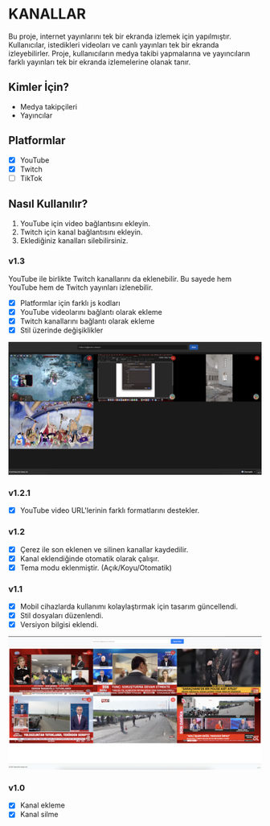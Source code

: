# KANALLAR
Bu proje, internet yayınlarını tek bir ekranda izlemek için yapılmıştır. Kullanıcılar, istedikleri videoları ve canlı yayınları tek bir ekranda izleyebilirler. Proje, kullanıcıların medya takibi yapmalarına ve yayıncıların farklı yayınları tek bir ekranda izlemelerine olanak tanır.

## Kimler İçin?
- Medya takipçileri
- Yayıncılar

## Platformlar
- [x] YouTube
- [x] Twitch
- [ ] TikTok

## Nasıl Kullanılır?
1. YouTube için video bağlantısını ekleyin.
2. Twitch için kanal bağlantısını ekleyin.
3. Eklediğiniz kanalları silebilirsiniz.


### v1.3
YouTube ile birlikte Twitch kanallarını da eklenebilir. Bu sayede hem YouTube hem de Twitch yayınları izlenebilir.
- [x] Platformlar için farklı js kodları
- [x] YouTube videolarını bağlantı olarak ekleme
- [x] Twitch kanallarını bağlantı olarak ekleme
- [x] Stil üzerinde değişiklikler

![v1.3](imaj/v1.3.png)

### v1.2.1
- [x] YouTube video URL'lerinin farklı formatlarını destekler.

### v1.2
- [x] Çerez ile son eklenen ve silinen kanallar kaydedilir.
- [x] Kanal eklendiğinde otomatik olarak çalışır.
- [x] Tema modu eklenmiştir. (Açık/Koyu/Otomatik)

### v1.1
- [x] Mobil cihazlarda kullanımı kolaylaştırmak için tasarım güncellendi.
- [x] Stil dosyaları düzenlendi.
- [x] Versiyon bilgisi eklendi.

![v1.1](imaj/v1.1.png)

### v1.0
- [x] Kanal ekleme
- [x] Kanal silme
